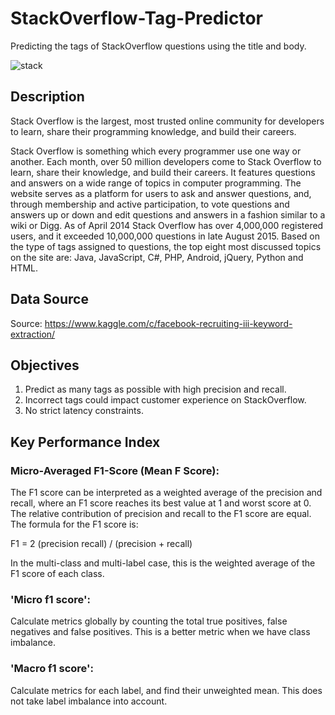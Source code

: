 # StackOverflow-Tag-Predictor
Predicting the tags of StackOverflow questions using the title and body.

![stack](https://user-images.githubusercontent.com/41979266/88104276-d9b60c00-cbbf-11ea-97f8-aae8708eb7a9.jpeg)

## Description

Stack Overflow is the largest, most trusted online community for developers to learn, share their programming knowledge, and build their careers.

Stack Overflow is something which every programmer use one way or another. Each month, over 50 million developers come to Stack Overflow to learn, share their knowledge, and build their careers. It features questions and answers on a wide range of topics in computer programming. The website serves as a platform for users to ask and answer questions, and, through membership and active participation, to vote questions and answers up or down and edit questions and answers in a fashion similar to a wiki or Digg. As of April 2014 Stack Overflow has over 4,000,000 registered users, and it exceeded 10,000,000 questions in late August 2015. Based on the type of tags assigned to questions, the top eight most discussed topics on the site are: Java, JavaScript, C#, PHP, Android, jQuery, Python and HTML.

## Data Source

Source: https://www.kaggle.com/c/facebook-recruiting-iii-keyword-extraction/

## Objectives

1. Predict as many tags as possible with high precision and recall.
2. Incorrect tags could impact customer experience on StackOverflow.
3. No strict latency constraints.

## Key Performance Index

### Micro-Averaged F1-Score (Mean F Score):
The F1 score can be interpreted as a weighted average of the precision and recall, where an F1 score reaches its best value at 1 and worst score at 0. The relative contribution of precision and recall to the F1 score are equal. The formula for the F1 score is:

F1 = 2 (precision recall) / (precision + recall)

In the multi-class and multi-label case, this is the weighted average of the F1 score of each class.

### 'Micro f1 score':
Calculate metrics globally by counting the total true positives, false negatives and false positives. This is a better metric when we have class imbalance.

### 'Macro f1 score':
Calculate metrics for each label, and find their unweighted mean. This does not take label imbalance into account.
